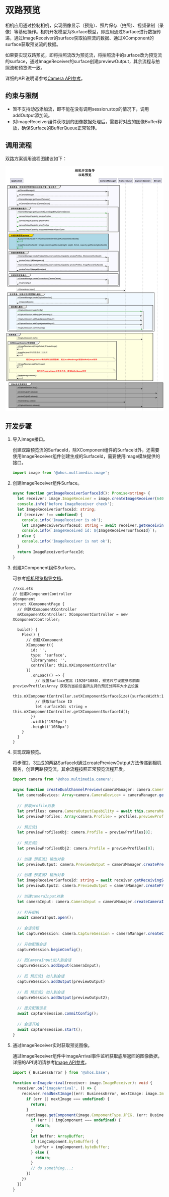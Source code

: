 # 双路预览

相机应用通过控制相机，实现图像显示（预览）、照片保存（拍照）、视频录制（录像）等基础操作。相机开发模型为Surface模型，即应用通过Surface进行数据传递，通过ImageReceiver的surface获取拍照流的数据、通过XComponent的surface获取预览流的数据。

如果要实现双路预览，即将拍照流改为预览流，将拍照流中的surface改为预览流的surface，通过ImageReceiver的surface创建previewOutput，其余流程与拍照流和预览流一致。

详细的API说明请参考[Camera API参考](../reference/apis/js-apis-camera.md)。

## 约束与限制

- 暂不支持动态添加流，即不能在没有调用session.stop的情况下，调用addOutput添加流。
- 对ImageReceiver组件获取到的图像数据处理后，需要将对应的图像Buffer释放，确保Surface的BufferQueue正常轮转。

## 调用流程

双路方案调用流程图建议如下：

![dual-preview-streams-instructions](figures/dual-preview-streams-instructions.png)

## 开发步骤

1. 导入image接口。

   创建双路预览流的SurfaceId，除XComponent组件的SurfaceId外，还需要使用ImageReceiver组件创建生成的SurfaceId，需要使用image模块提供的接口。

   ```ts
   import image from '@ohos.multimedia.image';
   ```

2. 创建ImageReceiver组件Surface。

   ```ts
   async function getImageReceiverSurfaceId(): Promise<string> {
     let receiver: image.ImageReceiver = image.createImageReceiver(640, 480, 4, 8);
     console.info('before ImageReceiver check');
     let ImageReceiverSurfaceId: string;
     if (receiver !== undefined) {
       console.info('ImageReceiver is ok');
       let ImageReceiverSurfaceId: string = await receiver.getReceivingSurfaceId();
       console.info(`ImageReceived id: ${ImageReceiverSurfaceId}`);
     } else {
       console.info('ImageReceiver is not ok');
     }
     return ImageReceiverSurfaceId;
   }
   ```

3. 创建XComponent组件Surface。

   可参考[相机预览指导文档](camera-preview.md)。

   ```ets
   //xxx.ets
   // 创建XComponentController 
   @Component
   struct XComponentPage {
     // 创建XComponentController
     mXComponentController: XComponentController = new XComponentController;
   
     build() {
       Flex() {
         // 创建XComponent
         XComponent({
           id: '',
           type: 'surface',
           libraryname: '',
           controller: this.mXComponentController
         })
           .onLoad(() => {
             // 设置Surface宽高（1920*1080），预览尺寸设置参考前面 previewProfilesArray 获取的当前设备所支持的预览分辨率大小去设置
             this.mXComponentController.setXComponentSurfaceSize({surfaceWidth:1920,surfaceHeight:1080});
             // 获取Surface ID
             let surfaceId: string = this.mXComponentController.getXComponentSurfaceId();
           })
           .width('1920px')
           .height('1080px')
       }
     }
   }
   ```

4. 实现双路预览。

   将步骤2、3生成的两路SurfaceId通过createPreviewOutput方法传递到相机服务，创建两路预览流，其余流程按照正常预览流程开发。

   ```ts
   import camera from '@ohos.multimedia.camera';

   async function createDualChannelPreview(cameraManager: camera.CameraManager, XComponentSurfaceId: string, receiver: image.ImageReceiver): Promise<void> {
     let camerasDevices: Array<camera.CameraDevice> = cameraManager.getSupportedCameras(); // 获取支持的相机设备对象
   
     // 获取profile对象
     let profiles: camera.CameraOutputCapability = await this.cameraManager.getSupportedOutputCapability(camerasDevices[0]); // 获取对应相机设备profiles
     let previewProfiles: Array<camera.Profile> = profiles.previewProfiles;
   
     // 预览流1
     let previewProfilesObj: camera.Profile = previewProfiles[0];
   
     // 预览流2
     let previewProfilesObj2: camera.Profile = previewProfiles[0];
   
     // 创建 预览流1 输出对象
     let previewOutput: camera.PreviewOutput = cameraManager.createPreviewOutput(previewProfilesObj, XComponentSurfaceId);
   
     // 创建 预览流2 输出对象
     let imageReceiverSurfaceId: string = await receiver.getReceivingSurfaceId();
     let previewOutput2: camera.PreviewOutput = cameraManager.createPreviewOutput(previewProfilesObj2, imageReceiverSurfaceId);
   
     // 创建cameraInput对象
     let cameraInput: camera.CameraInput = cameraManager.createCameraInput(camerasDevices[0]);
   
     // 打开相机
     await cameraInput.open();
   
     // 会话流程
     let captureSession: camera.CaptureSession = cameraManager.createCaptureSession();
   
     // 开始配置会话
     captureSession.beginConfig();
   
     // 把CameraInput加入到会话
     captureSession.addInput(cameraInput);
   
     // 把 预览流1 加入到会话
     captureSession.addOutput(previewOutput)
   
     // 把 预览流2 加入到会话
     captureSession.addOutput(previewOutput2);
   
     // 提交配置信息
     await captureSession.commitConfig();
   
     // 会话开始
     await captureSession.start();
   }
   ```

5. 通过ImageReceiver实时获取预览图像。

   通过ImageReceiver组件中imageArrival事件监听获取底层返回的图像数据，详细的API说明请参考[Image API参考](../reference/apis/js-apis-image.md)。

   ```ts
   import { BusinessError } from '@ohos.base';

   function onImageArrival(receiver: image.ImageReceiver): void {
     receiver.on('imageArrival', () => {
       receiver.readNextImage((err: BusinessError, nextImage: image.Image) => {
         if (err || nextImage === undefined) {
           return;
         }
         nextImage.getComponent(image.ComponentType.JPEG, (err: BusinessError, imgComponent: image.Component) => {
           if (err || imgComponent === undefined) {
             return;
           }
           let buffer: ArrayBuffer;
           if (imgComponent.byteBuffer) {
             buffer = imgComponent.byteBuffer;
           } else {
             return;
           }
           // do something...;
         })
       })
     })
   }
   ```
